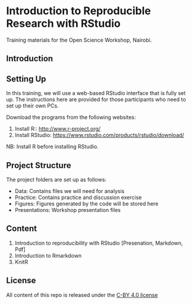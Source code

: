 # Introduction to Reproducible Research with RStudio

Training materials for the Open Science Workshop, Nairobi. 

## Introduction


## Setting Up
In this training, we will use a web-based RStudio interface that is fully set up. The instructions here are provided for those participants who need to set up their own PCs. 

Download the programs from the following websites:
1. Install R:: http://www.r-project.org/ 
2. Install RStudio: https://www.rstudio.com/products/rstudio/download/ 

NB: Install R before installing RStudio. 

## Project Structure
The project folders are set up as follows:
- Data: Contains files we will need for analysis
- Practice: Contains practice and discussion exercise
- Figures: Figures generated by the code will be stored here
- Presentations: Workshop presentation files

## Content
1. Introduction to reproducibility with RStudio [Presenation, Markdown, Pdf]
2. Introduction to Rmarkdown
3. KnitR

## License
All content of this repo is released under the [C-BY 4.0 license](https://creativecommons.org/licenses/by/4.0/legalcode)
